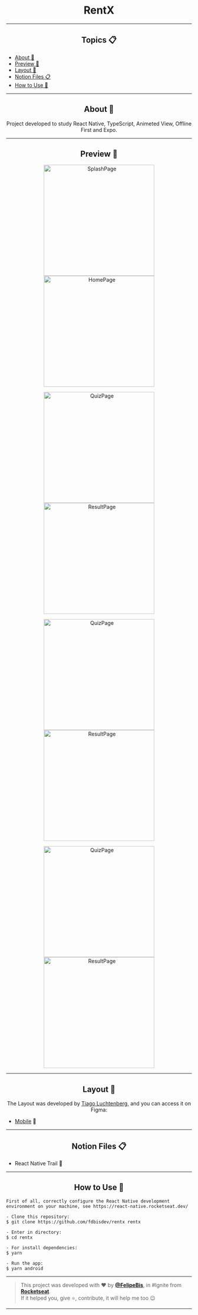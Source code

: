 
<h1 align="center">RentX</h1>

---

<h2 align="center">Topics 📋</h2>

   <p>
   
   - [About 📖](#about-)
   - [Preview 📱](#preview-)
   - [Layout 🎨](#layout-)
   - [Notion Files 📋](#notion-files-)
   - [How to Use 🤔](#how-to-use-)


   </p>

---

<h2 align="center">About 📖</h2>
      
   <p align="center">
      Project developed to study React Native, TypeScript, Animeted View, Offline First and Expo. 
   </p>

---

<h2 align="center">Preview 📱</h2>
<p align="center">
      <img src="https://raw.githubusercontent.com/fdbisdev/rentx/main/src/assets/screenshots/Screenshot_1625062610.png" width="300" alt="SplashPage"/>
      <img src="https://raw.githubusercontent.com/fdbisdev/rentx/main/src/assets/screenshots/Screenshot_1625055360.png" width="300" alt="HomePage"/>
</p>
<p align="center">
      <img src="https://raw.githubusercontent.com/fdbisdev/rentx/main/src/assets/screenshots/Screenshot_1625061550.png" width="300" alt="QuizPage"/>
      <img src="https://raw.githubusercontent.com/fdbisdev/rentx/main/src/assets/screenshots/Screenshot_1625062557.png" width="300" alt="ResultPage"/>
</p>
<p align="center">
      <img src="https://raw.githubusercontent.com/fdbisdev/rentx/main/src/assets/screenshots/Screenshot_1625062567.png" width="300" alt="QuizPage"/>
      <img src="https://raw.githubusercontent.com/fdbisdev/rentx/main/src/assets/screenshots/Screenshot_1625061553.png" width="300" alt="ResultPage"/>
</p>
<p align="center">
      <img src="https://raw.githubusercontent.com/fdbisdev/rentx/main/src/assets/screenshots/Screenshot_1625062551.png" width="300" alt="QuizPage"/>
      <img src="https://raw.githubusercontent.com/fdbisdev/rentx/main/src/assets/screenshots/Screenshot_1625062576.png" width="300" alt="ResultPage"/>
</p>

---

<h2 align="center">Layout 🎨</h2>

   <p align="center">
      The Layout was developed by <a href="https://instagram.com/tiagoluchtenberg">Tiago Luchtenberg</a>, and you can access it on Figma:
   
   - <a href="https://www.figma.com/file/oUiLUaP4Eo3spNOyncTG4D/RentX-Ignite-(Copy)?node-id=0%3A1">Mobile</a> 📱
   </p>

---   

<h2 align="center">Notion Files 📋</h2>

- React Native Trail 🚀

---

<h2 align="center">How to Use 🤔</h2>

   ```
   First of all, correctly configure the React Native development environment on your machine, see https://react-native.rocketseat.dev/
   
   - Clone this repository:
   $ git clone https://github.com/fdbisdev/rentx rentx

   - Enter in directory:
   $ cd rentx

   - For install dependencies:
   $ yarn

   - Run the app: 
   $ yarn android
   ```

---

   >This project was developed with ❤️ by **[@FelipeBis](https://www.linkedin.com/in/felipe-bis-3681301b7/)**, in #Ignite from **[Rocketseat](https://rocketseat.com.br/)**.<br>
   If it helped you, give ⭐, contribute, it will help me too 😉

---
